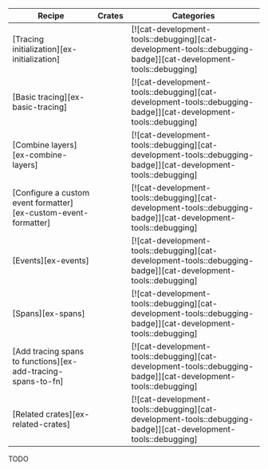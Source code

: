 | Recipe | Crates | Categories |
|--------|--------|------------|
| [Tracing initialization][ex-initialization] |  | [![cat-development-tools::debugging][cat-development-tools::debugging-badge]][cat-development-tools::debugging] |
| [Basic tracing][ex-basic-tracing] |  | [![cat-development-tools::debugging][cat-development-tools::debugging-badge]][cat-development-tools::debugging] |
| [Combine layers][ex-combine-layers] |  | [![cat-development-tools::debugging][cat-development-tools::debugging-badge]][cat-development-tools::debugging] |
| [Configure a custom event formatter][ex-custom-event-formatter] |  | [![cat-development-tools::debugging][cat-development-tools::debugging-badge]][cat-development-tools::debugging] |
| [Events][ex-events] |  | [![cat-development-tools::debugging][cat-development-tools::debugging-badge]][cat-development-tools::debugging] |
| [Spans][ex-spans] |  | [![cat-development-tools::debugging][cat-development-tools::debugging-badge]][cat-development-tools::debugging] |
| [Add tracing spans to functions][ex-add-tracing-spans-to-fn] |  | [![cat-development-tools::debugging][cat-development-tools::debugging-badge]][cat-development-tools::debugging] |
| [Related crates][ex-related-crates] |  | [![cat-development-tools::debugging][cat-development-tools::debugging-badge]][cat-development-tools::debugging] |

<div class="hidden">
TODO
</div>
